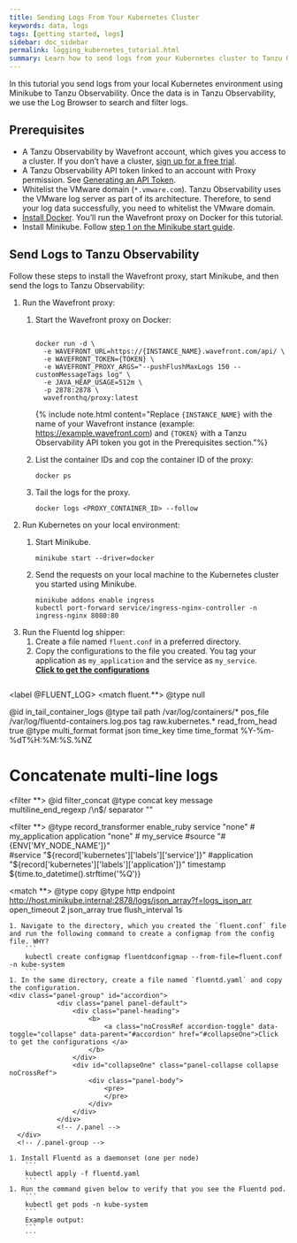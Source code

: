 ```yaml
---
title: Sending Logs From Your Kubernetes Cluster
keywords: data, logs
tags: [getting started, logs]
sidebar: doc_sidebar
permalink: logging_kubernetes_tutorial.html
summary: Learn how to send logs from your Kubernetes cluster to Tanzu Observability
---
```


In this tutorial you send logs from your local Kubernetes environment using Minikube to Tanzu Observability. Once the data is in Tanzu Observability, we use the Log Browser to search and filter logs.

## Prerequisites

* A Tanzu Observability by Wavefront account, which gives you access to a cluster. If you don’t have a cluster, [sign up for a free trial](https://tanzu.vmware.com/observability-trial).
* A Tanzu Observability API token linked to an account with Proxy permission. See [Generating an API Token](wavefront_api.html#generating-an-api-token).
* Whitelist the VMware domain (`*.vmware.com`). 
  Tanzu Observability uses the VMware log server as part of its architecture. Therefore, to send your log data successfully, you need to whitelist the VMware domain.
* [Install Docker](https://docs.docker.com/get-docker/). You’ll run the Wavefront proxy on Docker for this tutorial.
* Install Minikube. Follow [step 1 on the Minikube start guide](https://minikube.sigs.k8s.io/docs/start/).

## Send Logs to Tanzu Observability

Follow these steps to install the Wavefront proxy, start Minikube, and then send the logs to Tanzu Observability:

1. Run the Wavefront proxy:
    1. Start the Wavefront proxy on Docker: 
        ```
        
        docker run -d \
          -e WAVEFRONT_URL=https://{INSTANCE_NAME}.wavefront.com/api/ \
          -e WAVEFRONT_TOKEN={TOKEN} \
          -e WAVEFRONT_PROXY_ARGS="--pushFlushMaxLogs 150 --customMessageTags log" \
          -e JAVA_HEAP_USAGE=512m \
          -p 2878:2878 \
          wavefronthq/proxy:latest
        ```

        {% include note.html content="Replace `{INSTANCE_NAME}` with the name of your Wavefront instance (example: https://example.wavefront.com) and `{TOKEN}` with a Tanzu Observability API token you got in the Prerequisites section."%}

    1. List the container IDs and cop the container ID of the proxy:
        ```
        docker ps
        ```
    1. Tail the logs for the proxy.
        ```
        docker logs <PROXY_CONTAINER_ID> --follow
        ```
1. Run Kubernetes on your local environment:
    1. Start Minikube.
        ```
        minikube start --driver=docker
        ```
        
    1. Send the requests on your local machine to the Kubernetes cluster you started using Minikube.
        ```
        minikube addons enable ingress
        kubectl port-forward service/ingress-nginx-controller -n ingress-nginx 8080:80
        ```
1. Run the Fluentd log shipper:
    1. Create a file named `fluent.conf` in a preferred directory.
    1. Copy the configurations to the file you created.
        You tag your application as `my_application` and the service as `my_service`.
        <div class="panel-group" id="accordion">
                    <div class="panel panel-default">
                        <div class="panel-heading">
                            <b>
                                <a class="noCrossRef accordion-toggle" data-toggle="collapse" data-parent="#accordion" href="#collapseOne">Click to get the configurations </a>
                            </b>
                        </div>
                        <div id="collapseOne" class="panel-collapse collapse noCrossRef">
                            <div class="panel-body">
                                <pre>
<label @FLUENT_LOG>
  <match fluent.**>
    @type null
  </match>
</label>   

<source>
  @id in_tail_container_logs
  @type tail
  path /var/log/containers/*
  pos_file /var/log/fluentd-containers.log.pos
  tag raw.kubernetes.*
  read_from_head true
  <parse>
    @type multi_format
    <pattern>
      format json
      time_key time
      time_format %Y-%m-%dT%H:%M:%S.%NZ
    </pattern>
  </parse>
</source>

# Concatenate multi-line logs
<filter **>
  @id filter_concat
  @type concat
  key message
  multiline_end_regexp /\n$/
  separator ""
</filter>


<filter **>
  @type record_transformer
  enable_ruby
  <record>
    service "none" # my_application
    application "none" # my_service
    #source "#{ENV['MY_NODE_NAME']}"    
    #service "${record['kubernetes']['labels']['service']}"
    #application "${record['kubernetes']['labels']['application']}"
    timestamp ${time.to_datetime().strftime('%Q')}
  </record>
</filter>

<match **>
  @type copy
  <store>
    @type http
    endpoint http://host.minikube.internal:2878/logs/json_array?f=logs_json_arr
    open_timeout 2
    json_array true
    <buffer>
      flush_interval 1s
    </buffer>
  </store>      
</match>
                                </pre>
                            </div>
                        </div>
                    </div>
                    <!-- /.panel -->
          </div>
          <!-- /.panel-group -->
          
    1. Navigate to the directory, which you created the `fluent.conf` file and run the following command to create a configmap from the config file. WHY?
        ```
        kubectl create configmap fluentdconfigmap --from-file=fluent.conf -n kube-system
        ```
    1. In the same directory, create a file named `fluentd.yaml` and copy the configuration.
    <div class="panel-group" id="accordion">
                <div class="panel panel-default">
                    <div class="panel-heading">
                        <b>
                            <a class="noCrossRef accordion-toggle" data-toggle="collapse" data-parent="#accordion" href="#collapseOne">Click to get the configurations </a>
                        </b>
                    </div>
                    <div id="collapseOne" class="panel-collapse collapse noCrossRef">
                        <div class="panel-body">
                            <pre>
                            </pre>
                        </div>
                    </div>
                </div>
                <!-- /.panel -->
      </div>
      <!-- /.panel-group -->
        
    1. Install Fluentd as a daemonset (one per node)
        ```
        kubectl apply -f fluentd.yaml
        ```
    1. Run the command given below to verify that you see the Fluentd pod.
        ```
        kubectl get pods -n kube-system
        ```
        Example output:
        ```
        ```

        
